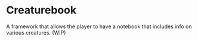# Creaturebook
A framework that allows the player to have a notebook that includes info on various creatures. (WIP)

